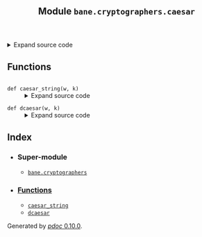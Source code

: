 <body>
<main>
<article id="content">
<header>
<h1 class="title">Module <code>bane.cryptographers.caesar</code></h1>
</header>
<section id="section-intro">
<details class="source">
<summary>
<span>Expand source code</span>
</summary>
<pre><code class="python">def caesar_string(w, k):
    if (type(k) is not int) or (k not in range(1, 27)):
        raise Exception(&#34;the key must be an integer between: 1 and 26&#34;)
    if (not w) or (len(w) == 0):
        raise Exception(&#34;You must provide data&#34;)
    a = &#34;abcdefghijklmnopqrstuvwxyz&#34;
    b = &#34;ABCDEFGHIJKLMNOPQRSTUVWXYZ&#34;
    c = &#34;&#34;
    for i in w:
        &#34;&#34;&#34;if (k&gt;26) or (k&lt;1) or (ord(i) not in range(32,127)):
        break&#34;&#34;&#34;
        if i in a:
            c += a[(a.index(i) + k) % 26]
        elif i in b:
            c += b[(b.index(i) + k) % 26]
        else:
            c += i
    return c


&#34;&#34;&#34;
  function to do simple caesar decryption lol.
  
  it takes 2 arguments:

  the first one is the string to decrypt and the second is the second is the decryption key (integer between: 1 and 26)

  example:

  &gt;&gt;&gt; bane.dcaesar(&#39;fqf&#39;,5)
  &#39;ala&#39;
&#34;&#34;&#34;


def dcaesar(w, k):
    if (type(k) is not int) or (k not in range(1, 27)):
        raise Exception(&#34;the key must be an integer between: 1 and 26&#34;)
    if (not w) or (len(w) == 0):
        raise Exception(&#34;You must provide data&#34;)
    a = &#34;abcdefghijklmnopqrstuvwxyz&#34;
    b = &#34;ABCDEFGHIJKLMNOPQRSTUVWXYZ&#34;
    c = &#34;&#34;
    for i in w:
        &#34;&#34;&#34;if (k&gt;26) or (k&lt;1) or (ord(i) not in range(32,128)):
        break&#34;&#34;&#34;
        if i in a:
            c += a[(a.index(i) - k) % 26]
        elif i in b:
            c += b[(b.index(i) - k) % 26]
        else:
            c += i
    return c</code></pre>
</details>
</section>
<section>
</section>
<section>
</section>
<section>
<h2 class="section-title" id="header-functions">Functions</h2>
<dl>
<dt id="bane.cryptographers.caesar.caesar_string"><code class="name flex">
<span>def <span class="ident">caesar_string</span></span>(<span>w, k)</span>
</code></dt>
<dd>
<div class="desc"></div>
<details class="source">
<summary>
<span>Expand source code</span>
</summary>
<pre><code class="python">def caesar_string(w, k):
    if (type(k) is not int) or (k not in range(1, 27)):
        raise Exception(&#34;the key must be an integer between: 1 and 26&#34;)
    if (not w) or (len(w) == 0):
        raise Exception(&#34;You must provide data&#34;)
    a = &#34;abcdefghijklmnopqrstuvwxyz&#34;
    b = &#34;ABCDEFGHIJKLMNOPQRSTUVWXYZ&#34;
    c = &#34;&#34;
    for i in w:
        &#34;&#34;&#34;if (k&gt;26) or (k&lt;1) or (ord(i) not in range(32,127)):
        break&#34;&#34;&#34;
        if i in a:
            c += a[(a.index(i) + k) % 26]
        elif i in b:
            c += b[(b.index(i) + k) % 26]
        else:
            c += i
    return c</code></pre>
</details>
</dd>
<dt id="bane.cryptographers.caesar.dcaesar"><code class="name flex">
<span>def <span class="ident">dcaesar</span></span>(<span>w, k)</span>
</code></dt>
<dd>
<div class="desc"></div>
<details class="source">
<summary>
<span>Expand source code</span>
</summary>
<pre><code class="python">def dcaesar(w, k):
    if (type(k) is not int) or (k not in range(1, 27)):
        raise Exception(&#34;the key must be an integer between: 1 and 26&#34;)
    if (not w) or (len(w) == 0):
        raise Exception(&#34;You must provide data&#34;)
    a = &#34;abcdefghijklmnopqrstuvwxyz&#34;
    b = &#34;ABCDEFGHIJKLMNOPQRSTUVWXYZ&#34;
    c = &#34;&#34;
    for i in w:
        &#34;&#34;&#34;if (k&gt;26) or (k&lt;1) or (ord(i) not in range(32,128)):
        break&#34;&#34;&#34;
        if i in a:
            c += a[(a.index(i) - k) % 26]
        elif i in b:
            c += b[(b.index(i) - k) % 26]
        else:
            c += i
    return c</code></pre>
</details>
</dd>
</dl>
</section>
<section>
</section>
</article>
<nav id="sidebar">
<h1>Index</h1>
<div class="toc">
<ul></ul>
</div>
<ul id="index">
<li><h3>Super-module</h3>
<ul>
<li><code><a title="bane.cryptographers" href="index.md">bane.cryptographers</a></code></li>
</ul>
</li>
<li><h3><a href="#header-functions">Functions</a></h3>
<ul class="">
<li><code><a title="bane.cryptographers.caesar.caesar_string" href="#bane.cryptographers.caesar.caesar_string">caesar_string</a></code></li>
<li><code><a title="bane.cryptographers.caesar.dcaesar" href="#bane.cryptographers.caesar.dcaesar">dcaesar</a></code></li>
</ul>
</li>
</ul>
</nav>
</main>
<footer id="footer">
<p>Generated by <a href="https://pdoc3.github.io/pdoc" title="pdoc: Python API documentation generator"><cite>pdoc</cite> 0.10.0</a>.</p>
</footer>
</body>
</html>